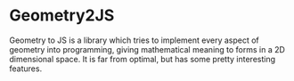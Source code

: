 # Geometry2JS
 Geometry to JS is a library which tries to implement every aspect of geometry into programming, giving mathematical meaning to forms in a 2D dimensional space. It is far from optimal, but has some pretty interesting features.  
